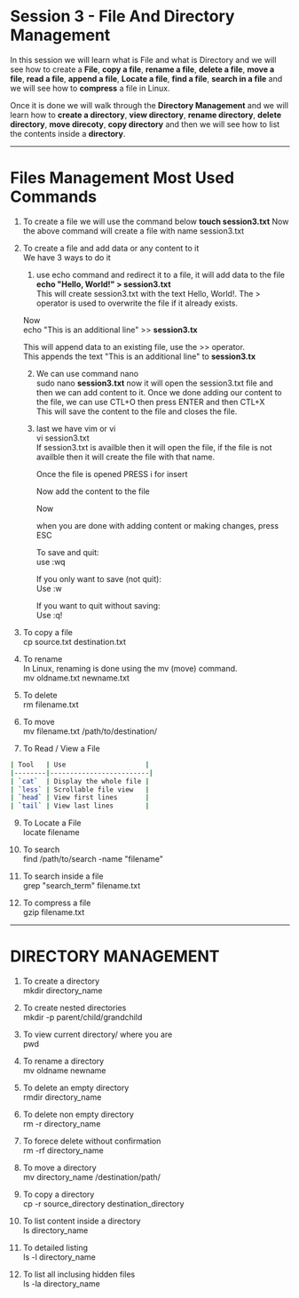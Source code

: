 
# Session 3 - File And Directory Management

In this session we will learn what is File and what is Directory and we will see how to create a **File**, **copy a file**, **rename a file**, **delete a file**, **move a file**, **read a file**, **append a file**, **Locate a file**, **find a file**, **search in a file** and we will see how to **compress** a file in Linux.

Once it is done we will walk through the **Directory Management** and we will learn how to **create a directory**, **view directory**, **rename directory**, **delete directory**, **move direcoty**, **copy directory** and then we will see how to list the contents inside a **directory**.

----------------------------------------------------------------------------------------------------------------------------------------------------------------------

# Files Management Most Used Commands

1. To create a file we will use the command below
    **touch session3.txt**
   Now the above command will create a file with name session3.txt
   
2. To create a file and add data or any content to it  
    We have 3 ways to do it  
   1. use echo command and redirect it to a file, it will add data to the file  
      **echo "Hello, World!" > session3.txt**  
    This will create session3.txt with the text Hello, World!. The > operator is used to overwrite the file if it already exists.  

    Now  
       echo "This is an additional line" >> **session3.tx**  
   
      This will append data to an existing file, use the >> operator.  
      This appends the text "This is an additional line" to **session3.tx**  
   
    2. We can use command nano  
         sudo nano **session3.txt** now it will open the session3.txt file and then we can add content to it. Once we done adding our content to the file, we can use CTL+O then press ENTER and then CTL+X  
       This will save the content to the file and closes the file.  

    3. last we have vim or vi  
          vi session3.txt  
       If session3.txt is availble then it will open the file, if the file is not availble then it will create the file with that name.  

       Once the file is opened PRESS i for insert  

       Now add the content to the file  

       Now  

       when you are done with adding content or making changes, press ESC  

       To save and quit:  
       use :wq  

       If you only want to save (not quit):  
       Use :w  

       If you want to quit without saving:  
       Use :q!  

3. To copy a file  
      cp source.txt destination.txt  

4. To rename  
      In Linux, renaming is done using the mv (move) command.  
       mv oldname.txt newname.txt  

5. To delete  
      rm filename.txt  

6. To move  
      mv filename.txt /path/to/destination/  

7. To Read / View a File  
   
```bash
| Tool   | Use                    |
|--------|-------------------------|
| `cat`  | Display the whole file |
| `less` | Scrollable file view   |
| `head` | View first lines       |
| `tail` | View last lines        |
```


9. To Locate a File  
    locate filename  

10. To search  
    find /path/to/search -name "filename"  

11. To search inside a file  
    grep "search_term" filename.txt  

12. To compress a file  
    gzip filename.txt  


-----------------------------------------------------------------------------------------------------------------------------------------------------------------------

# DIRECTORY MANAGEMENT  

1. To create a directory  
    mkdir directory_name  

2. To create nested directories  
    mkdir -p parent/child/grandchild  

3. To view current directory/ where you are  
  pwd

4. To rename a directory  
    mv oldname newname  

5. To delete an empty directory  
    rmdir directory_name  

6. To delete non empty directory  
    rm -r directory_name  

7. To forece delete without confirmation  
    rm -rf directory_name  

8. To move a directory  
    mv directory_name /destination/path/  

9. To copy a directory  
    cp -r source_directory destination_directory  

10. To list content inside a directory  
    ls directory_name  

11. To detailed listing  
    ls -l directory_name  

12. To list all inclusing hidden files  
    ls -la directory_name



